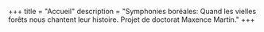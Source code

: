 +++
title = "Accueil"
description =  "Symphonies boréales: Quand les vielles forêts nous chantent leur histoire. Projet de doctorat Maxence Martin."
+++